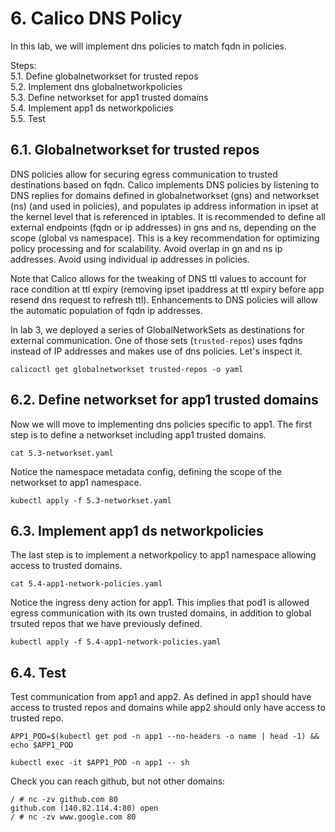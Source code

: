 # 6. Calico DNS Policy

In this lab, we will implement dns policies to match fqdn in policies.

Steps: \
5.1. Define globalnetworkset for trusted repos \
5.2. Implement dns globalnetworkpolicies \
5.3. Define networkset for app1 trusted domains \
5.4. Implement app1 ds networkpolicies \
5.5. Test

## 6.1. Globalnetworkset for trusted repos

DNS policies allow for securing egress communication to trusted destinations based on fqdn. Calico implements DNS policies by listening to DNS replies for domains defined in globalnetworkset (gns) and networkset (ns) (and used in policies), and populates ip address information in ipset at the kernel level that is referenced in iptables. It is recommended to define all external endpoints (fqdn or ip addresses) in gns and ns, depending on the scope (global vs namespace). This is a key recommendation for optimizing policy processing and for scalability. Avoid overlap in gn and ns ip addresses. Avoid using individual ip addresses in policies.

Note that Calico allows for the tweaking of DNS ttl values to account for race condition at ttl expiry (removing ipset ipaddress at ttl expiry before app resend dns request to refresh ttl). Enhancements to DNS policies will allow the automatic population of fqdn ip addresses.

In lab 3, we deployed a series of GlobalNetworkSets as destinations for external communication. One of those sets (`trusted-repos`) uses fqdns instead of IP addresses and makes use of dns policies. Let's inspect it.

```
calicoctl get globalnetworkset trusted-repos -o yaml
```

## 6.2. Define networkset for app1 trusted domains

Now we will move to implementing dns policies specific to app1. The first step is to define a networkset including app1 trusted domains.

```
cat 5.3-networkset.yaml
```

Notice the namespace metadata config, defining the scope of the networkset to app1 namespace.

```
kubectl apply -f 5.3-networkset.yaml
```

## 6.3. Implement app1 ds networkpolicies

The last step is to implement a networkpolicy to app1 namespace allowing access to trusted domains.

```
cat 5.4-app1-network-policies.yaml
```

Notice the ingress deny action for app1. This implies that pod1 is allowed egress communication with its own trusted domains, in addition to global trsuted repos that we have previously defined.

```
kubectl apply -f 5.4-app1-network-policies.yaml
```

## 6.4. Test

Test communication from app1 and app2. As defined in app1 should have access to trusted repos and domains while app2 should only have access to trusted repo.

```
APP1_POD=$(kubectl get pod -n app1 --no-headers -o name | head -1) && echo $APP1_POD
```
```
kubectl exec -it $APP1_POD -n app1 -- sh
```

Check you can reach github, but not other domains:

```
/ # nc -zv github.com 80
github.com (140.82.114.4:80) open
/ # nc -zv www.google.com 80
```


